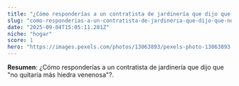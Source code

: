 ```yaml
---
title: "¿Cómo responderías a un contratista de jardinería que dijo que \"no quitaría más hiedra venenosa\"?"
slug: "como-responderias-a-un-contratista-de-jardineria-que-dijo-que-no-quitaria-mas-hi"
date: "2025-09-04T15:05:11.281Z"
niche: "hogar"
score: 1
hero: "https://images.pexels.com/photos/13063893/pexels-photo-13063893.jpeg?auto=compress&cs=tinysrgb&fit=crop&h=627&w=1200&auto=compress&cs=tinysrgb&w=1024&h=576&fit=crop"
---
```


**Resumen**: ¿Cómo responderías a un contratista de jardinería que dijo que "no quitaría más hiedra venenosa"?.
